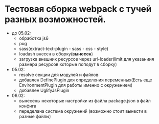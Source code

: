 # Тестовая сборка webpack с тучей разных возможностей.

- до 05.02:
    - обработка js6
    - pug
    - sass(extract-text-plugin - sass - css - style)
    - loadash внесен в сборку(**вынесен**)
    - загрузка внешних ресурсов через url-loader(limit для указаниия размера ресурсов которые поподут в сборку)
- 05.02:
    - resolve секции для модулей и файлов
    - добавлен DefinePlugin для определения переменных(Есть еще EnvironmentPlugin для работы именно с окружением)
    - добавлен UglifyJsPlugin
- 06.02:
    - вынесены некоторые настройки из файла package.json в файл конфига
    - переделана система окружений (возможно стоит вынести в разные файлы)